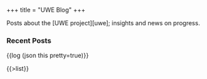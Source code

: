 +++
title = "UWE Blog"
+++

Posts about the [UWE project][uwe]; insights and news on progress.

### Recent Posts

{{log (json this pretty=true)}}

{{>list}}
